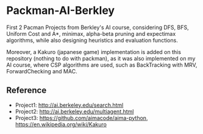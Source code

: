 # Packman-AI-Berkley
First 2 Pacman Projects from Berkley's AI course, considering DFS, BFS, Uniform Cost and A*, minimax, alpha-beta pruning and expectimax algorithms, while also designing heuristics and evaluation functions.

Moreover, a Kakuro (japanese game) implementation is added on this repository (nothing to do with packman), as it was also implemented on my AI course, where CSP algorithms are used, such as BackTracking with MRV, ForwardChecking and MAC.

## Reference
- Project1: http://ai.berkeley.edu/search.html
- Project2: http://ai.berkeley.edu/multiagent.html
- Project3: https://github.com/aimacode/aima-python, https://en.wikipedia.org/wiki/Kakuro
